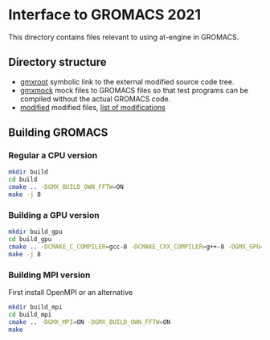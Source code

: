 # Interface to GROMACS 2021

This directory contains files relevant to using at-engine in GROMACS.

## Directory structure

* [gmxroot](gmxroot) symbolic link to the external modified source code tree.
* [gmxmock](gmxmock) mock files to GROMACS files so that test programs can be compiled without the actual GROMACS code.
* [modified](modified) modified files, [list of modifications](modified/README.md)

## Building GROMACS

### Regular a CPU version

```sh
mkdir build
cd build
cmake .. -DGMX_BUILD_OWN_FFTW=ON
make -j 8
```

### Building a GPU version

```sh
mkdir build_gpu
cd build_gpu
cmake .. -DCMAKE_C_COMPILER=gcc-8 -DCMAKE_CXX_COMPILER=g++-8 -DGMX_GPU=CUDA -DGMX_BUILD_OWN_FFTW=ON
make -j 8
```

### Building MPI version

First install OpenMPI or an alternative

```sh
mkdir build_mpi
cd build_mpi
cmake .. -DGMX_MPI=ON -DGMX_BUILD_OWN_FFTW=ON
make
```
